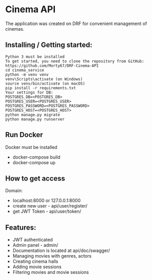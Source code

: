 # Cinema API
The application was created on DRF for convenient management of cinemas.

## Installing / Getting started:
```shell
Python 3 must be installed
To get started, you need to clone the repository from GitHub: https://github.com/Morty67/DRF-Cinema-API
cd cinema_service
python -m venv venv
venv\Scripts\activate (on Windows)
source venv/bin/activate (on macOS)
pip install -r requirements.txt
Your settings for DB:
POSTGRES_DB=<POSTGRES_DB>
POSTGRES_USER=<POSTGRES_USER>
POSTGRES_PASSWORD=<POSTGRES_PASSWORD>
POSTGRES_HOST=<POSTGRES_HOST>
python manage.py migrate
python manage.py runserver
```
## Run Docker
Docker must be installed 
*  docker-compose build
*  docker-compose up

## How to get access

Domain:
*  localhost:8000 or 127.0.0.1:8000
*  create new user - api/user/register/
*  get JWT Token - api/user/token/

## Features:

*  JWT authenticated
*  Admin panel - admin/
*  Documentation is located at api/doc/swagger/
*  Managing  movies with genres, actors
*  Creating cinema halls
*  Adding movie sessions 
*  Filtering movies and movie sessions
